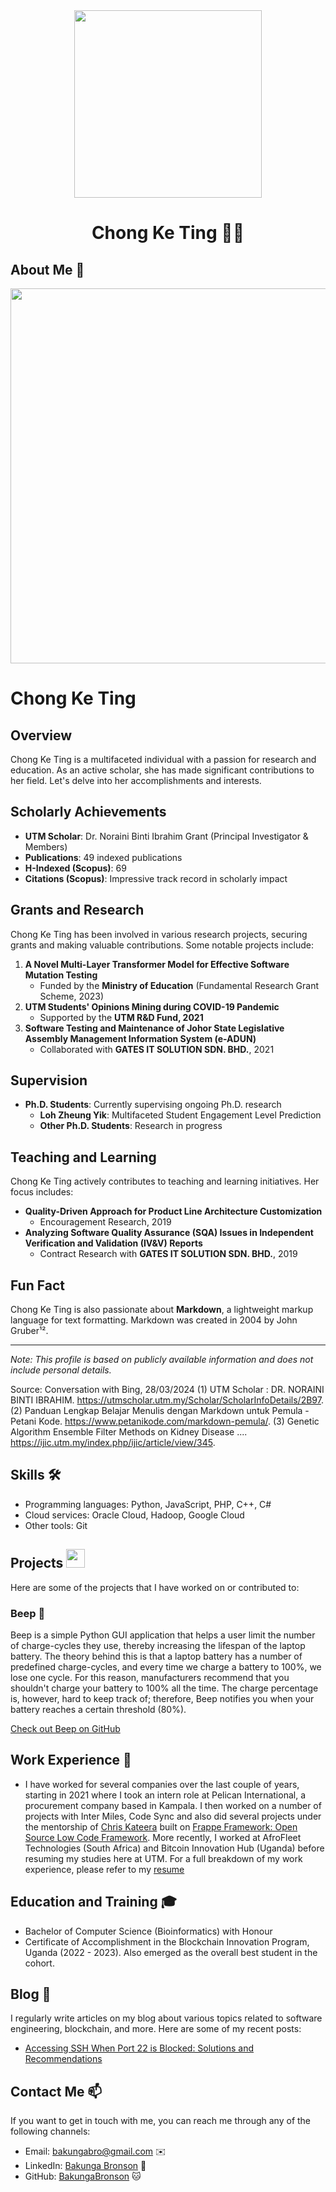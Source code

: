 
<div align="center"><img src="https://github.com/drshahizan/learn-github/blob/main/profile/keting-chong/ChongKeTing_Presiden.png" width="300" /></div>
<h1 align="center">Chong Ke Ting 👨‍💻</h1>

## About Me 🚀
<div align="center"><img src="https://github.com/drshahizan/BDM/assets/51344005/ffaa458f-d247-48f9-86f6-c4f88ebefaa5" width="600" /></div>

# Chong Ke Ting

## Overview
Chong Ke Ting is a multifaceted individual with a passion for research and education. As an active scholar, she has made significant contributions to her field. Let's delve into her accomplishments and interests.

## Scholarly Achievements
- **UTM Scholar**: Dr. Noraini Binti Ibrahim Grant (Principal Investigator & Members)
- **Publications**: 49 indexed publications
- **H-Indexed (Scopus)**: 69
- **Citations (Scopus)**: Impressive track record in scholarly impact

## Grants and Research
Chong Ke Ting has been involved in various research projects, securing grants and making valuable contributions. Some notable projects include:

1. **A Novel Multi-Layer Transformer Model for Effective Software Mutation Testing**
   - Funded by the **Ministry of Education** (Fundamental Research Grant Scheme, 2023)
2. **UTM Students' Opinions Mining during COVID-19 Pandemic**
   - Supported by the **UTM R&D Fund, 2021**
3. **Software Testing and Maintenance of Johor State Legislative Assembly Management Information System (e-ADUN)**
   - Collaborated with **GATES IT SOLUTION SDN. BHD.**, 2021

## Supervision
- **Ph.D. Students**: Currently supervising ongoing Ph.D. research
  - **Loh Zheung Yik**: Multifaceted Student Engagement Level Prediction
  - **Other Ph.D. Students**: Research in progress

## Teaching and Learning
Chong Ke Ting actively contributes to teaching and learning initiatives. Her focus includes:

- **Quality-Driven Approach for Product Line Architecture Customization**
  - Encouragement Research, 2019
- **Analyzing Software Quality Assurance (SQA) Issues in Independent Verification and Validation (IV&V) Reports**
  - Contract Research with **GATES IT SOLUTION SDN. BHD.**, 2019

## Fun Fact
Chong Ke Ting is also passionate about **Markdown**, a lightweight markup language for text formatting. Markdown was created in 2004 by John Gruber¹².

---

*Note: This profile is based on publicly available information and does not include personal details.*

Source: Conversation with Bing, 28/03/2024
(1) UTM Scholar : DR. NORAINI BINTI IBRAHIM. https://utmscholar.utm.my/Scholar/ScholarInfoDetails/2B97.
(2) Panduan Lengkap Belajar Menulis dengan Markdown untuk Pemula - Petani Kode. https://www.petanikode.com/markdown-pemula/.
(3) Genetic Algorithm Ensemble Filter Methods on Kidney Disease .... https://ijic.utm.my/index.php/ijic/article/view/345.

## Skills 🛠️

- Programming languages: Python, JavaScript, PHP, C++, C#
- Cloud services: Oracle Cloud, Hadoop, Google Cloud
- Other tools: Git

## Projects <img src="https://github.com/drshahizan/BDM/assets/51344005/9bfd8fba-9b7b-4f06-8b4e-0a44313e5baa" width="30" />

Here are some of the projects that I have worked on or contributed to:

### Beep 🔋

Beep is a simple Python GUI application that helps a user limit the number of charge-cycles they use, thereby increasing the lifespan of the laptop battery. The theory behind this is that a laptop battery has a number of predefined charge-cycles, and every time we charge a battery to 100%, we lose one cycle. For this reason, manufacturers recommend that you shouldn't charge your battery to 100% all the time. The charge percentage is, however, hard to keep track of; therefore, Beep notifies you when your battery reaches a certain threshold (80%).

[Check out Beep on GitHub](https://github.com/OSCA-Kampala-Chapter/Beep)

## Work Experience 💼

- I have worked for several companies over the last couple of years, starting in 2021 where I took an intern role at Pelican International, a procurement company based in Kampala. I then worked on a number of projects with Inter Miles, Code Sync and also did several projects under the mentorship of [Chris Kateera](https://github.com/chris-kck) built on [Frappe Framework: Open Source Low Code Framework](https://frappeframework.com). More recently, I worked at AfroFleet Technologies (South Africa) and Bitcoin Innovation Hub (Uganda) before resuming my studies here at UTM. For a full breakdown of my work experience, please refer to my [resume](https://drive.google.com/file/d/1nMfGgOqV1s_OcfU7Cw3GEYB0_d-eewmI/view?usp=sharing)

## Education and Training 🎓

- Bachelor of Computer Science (Bioinformatics) with Honour
- Certificate of Accomplishment in the Blockchain Innovation Program, Uganda (2022 - 2023). Also emerged as the overall best student in the cohort.

## Blog 📝

I regularly write articles on my blog about various topics related to software engineering, blockchain, and more. Here are some of my recent posts:

- [Accessing SSH When Port 22 is Blocked: Solutions and Recommendations](https://blog.bakungabronson.com/ssh-unblock)

## Contact Me 📫

If you want to get in touch with me, you can reach me through any of the following channels:

- Email: bakungabro@gmail.com ✉️
- LinkedIn: [Bakunga Bronson](https://www.linkedin.com/in/bronson-bakunga-682a581ba/) 💼
- GitHub: [BakungaBronson](https://github.com/BakungaBronson) 🐱


